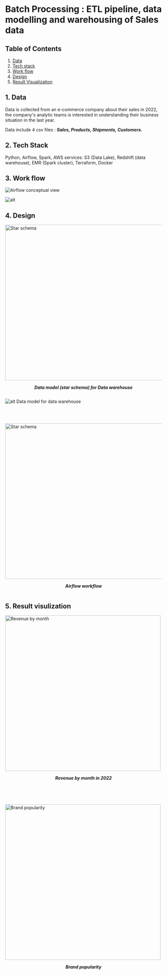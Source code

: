 # Batch Processing : ETL pipeline, data modelling and warehousing of Sales data

## Table of Contents
1. [Data](#1-data)
2. [Tech stack](#2-tech-stackk)
2. [Work flow](#3-work-flow)
3. [Design](#4-design)
4. [Result Visualization](#5-result-visualization)


## 1. Data
Data is collected from an e-commerce company about their sales in 2022, the company's analytic teams is interested in understanding their business situation in the last year.

Data include 4 csv files : <b> <i> Sales, Products, Shipments, Customers. </i> </b>

## 2. Tech Stack
 Python, Airflow, Spark, AWS services: S3 (Data Lake), Redshift (data warehouse), EMR (Spark cluster), Terraform, Docker

## 3. Work flow 
<img src = assets/work_flow.png alt = "Airflow conceptual view">

![alt](assets/work_flow.png)

## 4. Design 

<div style="display: flex; flex-direction: column;">
  <img src=assets/datawarehouse_design.png alt="Star schema" width="600" height="500">
  <p style="text-align: center;"> <b> <i> Data model (star schema) for Data warehouse </i> </b> </p>
</div>

![alt Data model for data warehouse](assets/datawarehouse_design.png)

<br> <br>

<div style="display: flex; flex-direction: column;">
  <img src=assets/airflow_workflow.png alt="Star schema" width="900" height="500">
  <p style="text-align: center;"> <b> <i> Airflow workflow </i> </b> </p>
</div>


## 5. Result visulization

<div style="display: flex; flex-direction: column;">
  <img src=assets/revenue_by_month.png alt="Revenue by month" height="500">
  <p style="text-align: center;"> <b> <i> Revenue by month in 2022 </i> </b> </p>
</div>



<br> <br>
  
<div style="display: flex; flex-direction: column;">
  <img src=assets/brand_popularity.png alt="Brand popularity" height="500">
  <p style="text-align: center;"> <b> <i> Brand popularity </i> </b> </p>
</div>

<br> <br>
  



  

